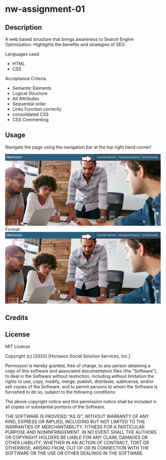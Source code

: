 # nw-assignment-01

## Description 

A web based structure that brings awareness to Search Engine Optimization.
Highlights the benefits and strategies of SEO.

Languages used

- HTML
- CSS

Acceptance Criteria 

- Semantic Elements
- Logical Structure   
- Alt Attributes 
- Sequential order 
- Links Function correctly 
- consolidated CSS
- CSS Commenting 

## Usage 

Navigate the page using the navigation bar at the top right hand corner!

![Navigation SS](assets\images\navigation-ss.png)
Format: ![Example navigating the webpage](https://github.com/jkelly91/nw-assignment-01/blob/main/assets/images/navigation-ss.png?raw=true)



## Credits



## License

MIT License

Copyright (c) [2020] [Horiseon Social Solution Services, Inc.]

Permission is hereby granted, free of charge, to any person obtaining a copy
of this software and associated documentation files (the "Software"), to deal
in the Software without restriction, including without limitation the rights
to use, copy, modify, merge, publish, distribute, sublicense, and/or sell
copies of the Software, and to permit persons to whom the Software is
furnished to do so, subject to the following conditions:

The above copyright notice and this permission notice shall be included in all
copies or substantial portions of the Software.

THE SOFTWARE IS PROVIDED "AS IS", WITHOUT WARRANTY OF ANY KIND, EXPRESS OR
IMPLIED, INCLUDING BUT NOT LIMITED TO THE WARRANTIES OF MERCHANTABILITY,
FITNESS FOR A PARTICULAR PURPOSE AND NONINFRINGEMENT. IN NO EVENT SHALL THE
AUTHORS OR COPYRIGHT HOLDERS BE LIABLE FOR ANY CLAIM, DAMAGES OR OTHER
LIABILITY, WHETHER IN AN ACTION OF CONTRACT, TORT OR OTHERWISE, ARISING FROM,
OUT OF OR IN CONNECTION WITH THE SOFTWARE OR THE USE OR OTHER DEALINGS IN THE
SOFTWARE.
